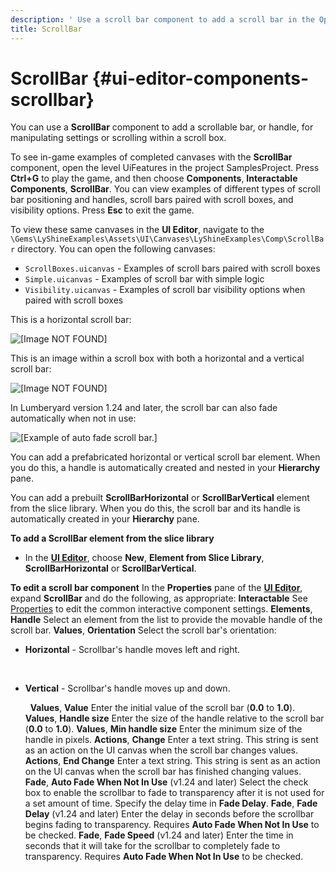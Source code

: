 ```yaml
---
description: ' Use a scroll bar component to add a scroll bar in the Open 3D Engine UI Editor. '
title: ScrollBar
---
```

# ScrollBar {#ui-editor-components-scrollbar}

You can use a **ScrollBar** component to add a scrollable bar, or handle, for manipulating settings or scrolling within a scroll box\.

To see in\-game examples of completed canvases with the **ScrollBar** component, open the level UiFeatures in the project SamplesProject\. Press **Ctrl\+G** to play the game, and then choose **Components**, **Interactable Components**, **ScrollBar**\. You can view examples of different types of scroll bar positioning and handles, scroll bars paired with scroll boxes, and visibility options\. Press **Esc** to exit the game\.

To view these same canvases in the **UI Editor**, navigate to the `\Gems\LyShineExamples\Assets\UI\Canvases\LyShineExamples\Comp\ScrollBar` directory\. You can open the following canvases:
+ `ScrollBoxes.uicanvas` - Examples of scroll bars paired with scroll boxes
+ `Simple.uicanvas` - Examples of scroll bar with simple logic
+ `Visibility.uicanvas` - Examples of scroll bar visibility options when paired with scroll boxes

This is a horizontal scroll bar:

![\[Image NOT FOUND\]](/images/user-guide/game_ui_editor/horizontal-scrollbar.gif)

This is an image within a scroll box with both a horizontal and a vertical scroll bar:

![\[Image NOT FOUND\]](/images/user-guide/game_ui_editor/scrollbar-scrollbox.gif)

In Lumberyard version 1\.24 and later, the scroll bar can also fade automatically when not in use:

![\[Example of auto fade scroll bar.\]](/images/user-guide/game_ui_editor/ui-scrollbar-autofade.gif)

You can add a prefabricated horizontal or vertical scroll bar element\. When you do this, a handle is automatically created and nested in your **Hierarchy** pane\.

You can add a prebuilt **ScrollBarHorizontal** or **ScrollBarVertical** element from the slice library\. When you do this, the scroll bar and its handle is automatically created in your **Hierarchy** pane\.

**To add a ScrollBar element from the slice library**
+ In the [**UI Editor**](/docs/user-guide/features/interactivity/user-interface/editor/using.md), choose **New**, **Element from Slice Library**, **ScrollBarHorizontal** or **ScrollBarVertical**\.

**To edit a scroll bar component**
In the **Properties** pane of the [**UI Editor**](/docs/user-guide/features/interactivity/user-interface/editor/using.md), expand **ScrollBar** and do the following, as appropriate:
**Interactable**
See [Properties](/docs/user-guide/features/interactivity/user-interface/editor/components-interactive-properties.md) to edit the common interactive component settings\.
**Elements**, **Handle**
Select an element from the list to provide the movable handle of the scroll bar\.
**Values**, **Orientation**
Select the scroll bar's orientation:
+ **Horizontal** - Scrollbar's handle moves left and right\.

   
+ **Vertical** - Scrollbar's handle moves up and down\.

   
**Values**, **Value**
Enter the initial value of the scroll bar \(**0\.0** to **1\.0**\)\.
**Values**, **Handle size**
Enter the size of the handle relative to the scroll bar \(**0\.0** to **1\.0**\)\.
**Values**, **Min handle size**
Enter the minimum size of the handle in pixels\.
**Actions**, **Change**
Enter a text string\. This string is sent as an action on the UI canvas when the scroll bar changes values\.
**Actions**, **End Change**
Enter a text string\. This string is sent as an action on the UI canvas when the scroll bar has finished changing values\.
**Fade**, **Auto Fade When Not In Use** \(v1\.24 and later\)
Select the check box to enable the scrollbar to fade to transparency after it is not used for a set amount of time\. Specify the delay time in **Fade Delay**\.
**Fade**, **Fade Delay** \(v1\.24 and later\)
Enter the delay in seconds before the scrollbar begins fading to transparency\. Requires **Auto Fade When Not In Use** to be checked\.
**Fade**, **Fade Speed** \(v1\.24 and later\)
Enter the time in seconds that it will take for the scrollbar to completely fade to transparency\. Requires **Auto Fade When Not In Use** to be checked\.
